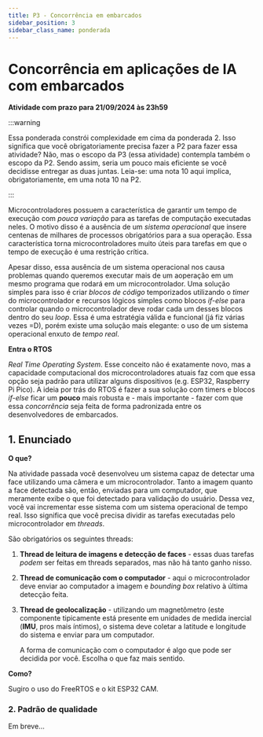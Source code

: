 ```yaml
---
title: P3 - Concorrência em embarcados
sidebar_position: 3
sidebar_class_name: ponderada
---
```


# Concorrência em aplicações de IA com embarcados

**Atividade com prazo para 21/09/2024 às 23h59**

:::warning

Essa ponderada constrói complexidade em cima da ponderada 2. Isso significa que
você obrigatoriamente precisa fazer a P2 para fazer essa atividade? Não, mas o
escopo da P3 (essa atividade) contempla também o escopo da P2. Sendo assim,
seria um pouco mais eficiente se você decidisse entregar as duas juntas.
Leia-se: uma nota 10 aqui implica, obrigatoriamente, em uma nota 10 na P2.

:::

Microcontroladores possuem a característica de garantir um tempo de execução
com *pouca variação* para as tarefas de computação executadas neles. O motivo
disso é a ausência de um *sistema operacional* que insere centenas de milhares
de processos obrigatórios para a sua operação. Essa característica torna
microcontroladores muito úteis para tarefas em que o tempo de execução é uma
restrição crítica.

Apesar disso, essa ausência de um sistema operacional nos causa problemas
quando queremos executar mais de um aoperação em um mesmo programa que rodará
em um microcontrolador. Uma solução simples para isso é criar *blocos de
código* temporizados utilizando o *timer* do microcontrolador e recursos
lógicos simples como blocos *if-else* para controlar quando o microcontrolador
deve rodar cada um desses blocos dentro do seu *loop*. Essa é uma estratégia
válida e funcional (já fiz várias vezes =D), porém existe uma solução mais
elegante: o uso de um sistema operacional enxuto de *tempo real*.

**Entra o RTOS**

*Real Time Operating System*. Esse conceito não é exatamente novo, mas a
capacidade computacional dos microcontroladores atuais faz com que essa opção
seja padrão para utilizar alguns dispositivos (e.g. ESP32, Raspberry Pi Pico).
A ideia por trás do RTOS é fazer a sua solução com timers e blocos *if-else*
ficar um **pouco** mais robusta e - mais importante - fazer com que essa
*concorrência* seja feita de forma padronizada entre os desenvolvedores de
embarcados.

## 1. Enunciado

**O que?**

Na atividade passada você desenvolveu um sistema capaz de detectar uma face
utilizando uma câmera e um microcontrolador. Tanto a imagem quanto a face
detectada são, então, enviadas para um computador, que meramente exibe o que
foi detectado para validação do usuário. Dessa vez, você vai incrementar esse
sistema com um sistema operacional de tempo real. Isso significa que você
precisa dividir as tarefas executadas pelo microcontrolador em *threads*.

São obrigatórios os seguintes threads:

1. **Thread de leitura de imagens e detecção de faces** - essas duas tarefas
   *podem* ser feitas em threads separados, mas não há tanto ganho nisso.
2. **Thread de comunicação com o computador** - aqui o microcontrolador deve
   enviar ao computador a imagem e *bounding box* relativo à última detecção
   feita.
3. **Thread de geolocalização** - utilizando um magnetômetro (este componente
   tipicamente está presente em unidades de medida inercial (**IMU**, pros mais
   íntimos), o sistema deve coletar a latitude e longitude do sistema e enviar
   para um computador.

   A forma de comunicação com o computador é algo que pode ser decidida por
   você. Escolha o que faz mais sentido.

**Como?**

Sugiro o uso do FreeRTOS e o kit ESP32 CAM.

### 2. Padrão de qualidade

Em breve...
